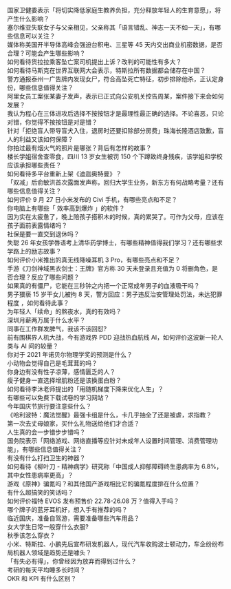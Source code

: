 国家卫健委表示「将切实降低家庭生教养负担，充分释放年轻人的生育意愿」，将产生什么影响？  
塞尔维亚失联女子与父亲相见，父亲称其「语言错乱、神志一天不如一天」，有哪些信息可以关注？  
媒体称美国开半导体高峰会强迫台积电、三星等 45 天内交出商业机密数据，是否合理？可能会产生哪些影响？  
如何看待货拉拉乘客坠亡案司机提出上诉？改判的可能性有多大？  
如何看待马斯克在世界互联网大会表示，特斯拉所有数据都会储存在中国？  
警方通报泰州一广告牌内发现女尸，符合高坠死亡特征，初步排除他杀，正认定身份，哪些信息值得关注？  
阿里女员工案张某妻子发声，表示已正式向公安机关控告周某，案件接下来会如何发展？  
我认为程心在三体进攻后选择不按按钮才是最理性最正确的选择。不论喜恶，只论对错，你觉得不按按钮是对是错？  
针对「拒绝盲人带导盲犬入住，退房时还要扣除部分房费」珠海长隆酒店致歉，盲人的利益又该如何保障？  
你拍过最有烟火气的照片是哪张？背后有怎样的故事？  
楼长学姐宿舍查零食，四川 13 岁女生被罚 150 个下蹲致终身残疾，该学姐和学校应该承担哪些责任？  
如何看待多平台重新上架《迪迦奥特曼》？  
「双减」后俞敏洪首次露面发声称，回归大学生业务，新东方有何战略考量？还有哪些信息值得关注？  
如何评价 9 月 27 日小米发布的 Civi 手机，有哪些亮点和不足？  
你电脑上有哪些「 效率高到爆炸 」的软件？  
因为实在太疲惫了，晚上陪孩子搭积木的时候，真的累哭了。可作为父母，应该在孩子面前表露情绪吗？  
社保是要一直交到退休吗？  
失聪 26 年女孩学唇语考上清华药学博士，有哪些精神值得我们学习？还有哪些求学路上的励志故事？  
如何评价小米推出的真无线降噪耳机 3 Pro，有哪些亮点和不足？  
手游《刀剑神域黑衣剑士：王牌》官方称 30 天未登录且充值为 0 将删角色，是否合理？反应了哪些问题？  
如果真的有僵尸，它能在三秒钟之内把一个正常成年男子的血液吸干吗？  
男子猥亵 15 岁干女儿被拘 8 天，警方回应：男子违反治安管理处罚法，未达犯罪程度 ，如何看待此事？  
为年轻人「续命」的熬夜水，真的有效吗？  
深圳月薪两万属于什么水平？  
同事在工作群发脾气，我该不该回怼?  
前有围棋界人机大战，今有游戏界 PDD 迎战热血航线 AI，如何评价这波新一轮人类与 AI 间的较量？  
你对于 2021 年诺贝尔物理学奖的预测是什么？  
小动物会觉得自己是毛茸茸的吗？  
你身边有没有性子凉薄，感情匮乏的人？  
瘦子健身一直选择增肌粉还是该换蛋白粉？  
如何看待李沐老师提出的「用随机梯度下降来优化人生」？  
有哪些可以免费下载试卷的学习网站？  
今年国庆节旅行要注意些什么？  
《哈利波特：魔法觉醒》最强卡组是什么，卡几乎抽全了还是被虐，求指教？  
第一次去丈母娘家，买什么礼物送给他们才合适？  
人生真的会一步错步步错吗？  
国务院表示「网络游戏、网络直播等应针对未成年人设置时间管理、消费管理功能」，有哪些信息值得关注？  
有没有什么打扫卫生的神器？  
如何看待《柳叶刀 - 精神病学》研究称「中国成人抑郁障碍终生患病率为 6.8%，其中女性患病率更高」？  
游戏《原神》骗氪吗？和其他国产游戏相比它的骗氪程度排在什么位置？  
有什么超搞笑的笑话吗？  
如何评价福特 EVOS 发布预售价 22.78-26.08 万？值得入手吗？  
哪个牌子的蓝牙耳机好，想入手有推荐的吗？  
临近国庆，准备自驾游，需要准备哪些汽车用品？  
女大学生日常一般穿什么衣服?  
秋季该怎么穿衣？  
小米、特斯拉、小鹏先后宣布研发机器人，现代汽车收购波士顿动力，车企纷纷布局机器人领域是趋势还是噱头？  
「有失必有得」，你曾经因为放弃而得到过什么？  
考研的每天平均睡多长时间？  
OKR 和 KPI 有什么区别？  
